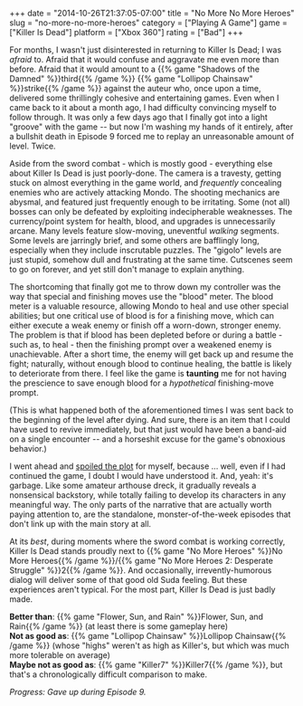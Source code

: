 +++
date = "2014-10-26T21:37:05-07:00"
title = "No More No More Heroes"
slug = "no-more-no-more-heroes"
category = ["Playing A Game"]
game = ["Killer Is Dead"]
platform = ["Xbox 360"]
rating = ["Bad"]
+++

For months, I wasn't just disinterested in returning to Killer Is Dead; I was <i>afraid</i> to.  Afraid that it would confuse and aggravate me even more than before.  Afraid that it would amount to a {{% game "Shadows of the Damned" %}}third{{% /game %}} {{% game "Lollipop Chainsaw" %}}strike{{% /game %}} against the auteur who, once upon a time, delivered some thrillingly cohesive and entertaining games.  Even when I came back to it about a month ago, I had difficulty convincing myself to follow through.  It was only a few days ago that I finally got into a light "groove" with the game -- but now I'm washing my hands of it entirely, after a bullshit death in Episode 9 forced me to replay an unreasonable amount of level.  Twice.

Aside from the sword combat - which is mostly good - everything else about Killer Is Dead is just poorly-done.  The camera is a travesty, getting stuck on almost everything in the game world, and <i>frequently</i> concealing enemies who are actively attacking Mondo.  The shooting mechanics are abysmal, and featured just frequently enough to be irritating.  Some (not all) bosses can only be defeated by exploiting indecipherable weaknesses.  The currency/point system for health, blood, and upgrades is unnecessarily arcane.  Many levels feature slow-moving, uneventful <i>walking</i> segments.  Some levels are jarringly brief, and some others are bafflingly long, especially when they include inscrutable puzzles.  The "gigolo" levels are just stupid, somehow dull and frustrating at the same time.  Cutscenes seem to go on forever, and yet still don't manage to explain anything.

The shortcoming that finally got me to throw down my controller was the way that special and finishing moves use the "blood" meter.  The blood meter is a valuable resource, allowing Mondo to heal and use other special abilities; but one critical use of blood is for a finishing move, which can either execute a weak enemy or finish off a worn-down, stronger enemy.  The problem is that if blood has been depleted before or during a battle - such as, to heal - then the finishing prompt over a weakened enemy is unachievable.  After a short time, the enemy will get back up and resume the fight; naturally, without enough blood to continue healing, the battle is likely to deteriorate from there.  I feel like the game is <b>taunting</b> me for not having the prescience to save enough blood for a <i>hypothetical</i> finishing-move prompt.

(This is what happened both of the aforementioned times I was sent back to the beginning of the level after dying.  And sure, there is an item that I could have used to revive immediately, but that just would have been a band-aid on a single encounter -- and a horseshit excuse for the game's obnoxious behavior.)

I went ahead and <a href="http://en.wikipedia.org/wiki/Killer_Is_Dead#Plot">spoiled the plot</a> for myself, because ... well, even if I had continued the game, I doubt I would have understood it.  And, yeah: it's garbage.  Like some amateur arthouse dreck, it gradually reveals a nonsensical backstory, while totally failing to develop its characters in any meaningful way.  The only parts of the narrative that are actually worth paying attention to, are the standalone, monster-of-the-week episodes that don't link up with the main story at all.

At its <i>best</i>, during moments where the sword combat is working correctly, Killer Is Dead stands proudly next to {{% game "No More Heroes" %}}No More Heroes{{% /game %}}/{{% game "No More Heroes 2: Desperate Struggle" %}}2{{% /game %}}.  And occasionally, irrevently-humorous dialog will deliver some of that good old Suda feeling.  But these experiences aren't typical.  For the most part, Killer Is Dead is just badly made.

<b>Better than</b>: {{% game "Flower, Sun, and Rain" %}}Flower, Sun, and Rain{{% /game %}} (at least there is some gameplay here)  
<b>Not as good as</b>: {{% game "Lollipop Chainsaw" %}}Lollipop Chainsaw{{% /game %}} (whose "highs" weren't as high as Killer's, but which was much more tolerable on average)  
<b>Maybe not as good as</b>: {{% game "Killer7" %}}Killer7{{% /game %}}, but that's a chronologically difficult comparison to make.

<i>Progress: Gave up during Episode 9.</i>